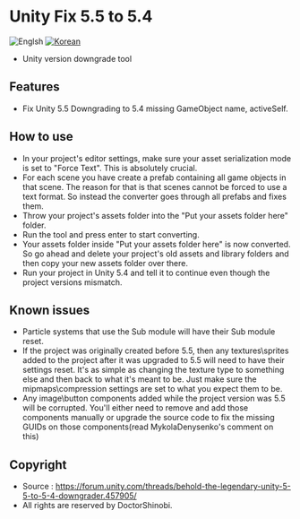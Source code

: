 # Unity Fix  5.5 to 5.4

![Englsh](https://img.shields.io/badge/Language-English-lightgrey.svg) 
[![Korean](https://img.shields.io/badge/Language-Korean-blue.svg)](README_KR.md)

- Unity version downgrade tool

## Features
- Fix Unity 5.5 Downgrading to 5.4 missing GameObject name, activeSelf.

## How to use
- In your project's editor settings, make sure your asset serialization mode is set to "Force Text". This is absolutely crucial.
- For each scene you have create a prefab containing all game objects in that scene. The reason for that is that scenes cannot be forced to use a text format. So instead the converter goes through all prefabs and fixes them.
- Throw your project's assets folder into the "Put your assets folder here" folder.
- Run the tool and press enter to start converting.
- Your assets folder inside "Put your assets folder here" is now converted. So go ahead and delete your project's old assets and library folders and then copy your new assets folder over there.
- Run your project in Unity 5.4 and tell it to continue even though the project versions mismatch.

## Known issues
- Particle systems that use the Sub module will have their Sub module reset.
- If the project was originally created before 5.5, then any textures\sprites added to the project after it was upgraded to 5.5 will need to have their settings reset. It's as simple as changing the texture type to something else and then back to what it's meant to be. Just make sure the mipmaps\compression settings are set to what you expect them to be.
- Any image\button components added while the project version was 5.5 will be corrupted. You'll either need to remove and add those components manually or upgrade the source code to fix the missing GUIDs on those components(read MykolaDenysenko's comment on this)


## Copyright
- Source : https://forum.unity.com/threads/behold-the-legendary-unity-5-5-to-5-4-downgrader.457905/
- All rights are reserved by DoctorShinobi.
